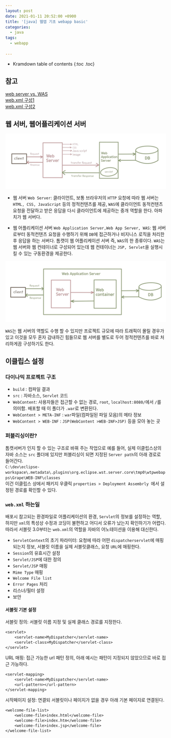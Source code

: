 ```yaml
---
layout: post
date: 2021-01-11 20:52:00 +0900
title: '[java] 웹앱 기초 webapp basic'
categories:
  - java
tags:
  - webapp

---
```


* Kramdown table of contents
{:toc .toc}

## 참고
[web server vs. WAS](https://gmlwjd9405.github.io/2018/10/27/webserver-vs-was.html)  
[web.xml 구성1](https://gmlwjd9405.github.io/2018/10/29/web-application-structure.html)  
[web.xml 구성2](http://wiki.gurubee.net/pages/viewpage.action?pageId=26740333)  


## 웹 서버, 웹어플리케이션 서버

![Web Server vs. WAS](/images/web-server-WAS1.jpg)

- 웹 서버 `Web Server`: 클라이언트, 보통 브라우저의 `HTTP` 요청에 따라 웹 서버는 `HTML, CSS, JavaScript` 등의 정적컨텐츠를 제공, `WAS`에 클라이언트 동적컨텐츠 요청을 전달하고 받은 응답을 다시 클라이언트에 제공하는 중개 역할을 한다. 아파치가 웹 서버다.

- 웹 어플리케이션 서버 `Web Application Server,Web App Server, WAS`: 웹 서버로부터 동적컨텐츠 요청을 수행하기 위해 `DB`에 접근하거나 비지니스 로직을 처리한 후 응답을 하는 서버다. 톰캣이 웹 어플리케이션 서버 즉, `WAS`의 한 종류이다. `WAS`는 웹 서버와 웹 컨테이너로 구성되어 있는데 웹 컨테이너는 `JSP, Servlet`을 실행시킬 수 있는 구동환경을 제공한다.

![Web Server vs. WAS](/images/web-server-WAS.jpg)

`WAS`는 웹 서버의 역할도 수행 할 수 있지만 프로젝트 규모에 따라 트래픽이 몰릴 경우가 있고 이것을 모두 혼자 감내하긴 힘들므로 웹 서버를 별도로 두어 정적컨텐츠를 바로 처리하게끔 구성하기도 한다.


## 이클립스 설정

### 다이나믹 프로젝트 구조

- `build` : 컴파일 결과
- `src` : 자바소스, `Servlet` 코드
- `WebContent`: 사용자들은 접근할 수 없는 경로, `root`, `localhost:8080/`에서  `/`를 의미함. 배포할 때 이 폴더가 `.war`로 변환된다.  
- `WebContent > META-INF` : `war`파일(컴파일된 파일 모음)의 메타 정보
- `WebContent > WEB-INF` : `JSP(WebContent >WEB-INF>JSP)` 등을 모아 놓는 곳

### 퍼블리싱이란?

톰캣서버가 인지 할 수 있는 구조로 바꿔 주는 작업으로 예를 들어, 실제 이클립스상의 자바 소스는 `src` 폴더에 있지만 퍼블리싱이 되면 지정된 `Server path`의 아래 경로로 들어간다.  
`C:\dev\eclipse-workspace\.metadata\.plugins\org.eclipse.wst.server.core\tmp0\wtpwebapps\Grape\WEB-INF\classes`  
이건 이클립스 상에서 패키지 우클릭 `properties > Deployment Assembrly `에서 설정된 경로를 확인할 수 있다.  

### `web.xml` 하는일

배포시 참고되는 환경파일로 어플리케이션의 환경, `Servlet`의 정보를 설정하는 역할, 하지만 `xml`의 특성상 수정과 코딩이 불편하고 어디서 오류가 났는지 확인하기가 어렵다. 따라서 서블릿 3.0부터는 `web.xml`의 역할을 자바의 어노테이션을 이용해 대신한다.

- `ServletContext`의 초기 파라미터: 요청에 따라 어떤 `dispatcherservlet`에 매핑되는지 정보, 서블릿 이름을 실제 서블릿클래스, 요청 `URL`에 매핑한다.
- `Session`의 유효시간 설정
- `Servlet/JSP`에 대한 정의
- `Servlet/JSP` 매핑
- `Mime Type` 매핑
- `Welcome File list`
- `Error Pages` 처리
- 리스너/필터 설정
- 보안

#### 서블릿 기본 설정

서블릿 정의: 서블릿 이름 지정 및 실제 클래스 경로를 지정한다.  

```
<servlet>
    <servlet-name>MyDispatcher</servlet-name>
    <servlet-class>MyDispatcher</servlet-class>
</servlet>
```

URL 매핑: 접근 가능한 url 패턴 정의, 아래 예시는 패턴이 지정되지 않았으므로 바로 접근 가능하다.  

```
<servlet-mapping>
    <servlet-name>MyDispatcher</servlet-name>
    <url-pattern></url-pattern>
</servlet-mapping>
```

시작페이지 설정: 연결되 서블릿이나 페이지가 없을 경우 아래 기본 페이지로 연결된다.  

```
<welcome-file-list>
    <welcome-file>index.html</welcome-file>
    <welcome-file>index.htm</welcome-file>
    <welcome-file>index.jsp</welcome-file>
</welcome-file-list>
```
